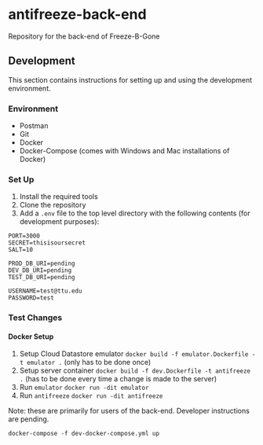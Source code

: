 # antifreeze-back-end
Repository for the back-end of Freeze-B-Gone

## Development

This section contains instructions for setting up and using the development environment.

### Environment

- Postman
- Git
- Docker
- Docker-Compose (comes with Windows and Mac installations of Docker)

### Set Up

1. Install the required tools
2. Clone the repository
3. Add a `.env` file to the top level directory with the following contents (for development purposes):

```
PORT=3000
SECRET=thisisoursecret
SALT=10

PROD_DB_URI=pending
DEV_DB_URI=pending
TEST_DB_URI=pending

USERNAME=test@ttu.edu
PASSWORD=test
```

### Test Changes

#### Docker Setup

1. Setup Cloud Datastore emulator `docker build -f emulator.Dockerfile -t emulator .` (only has to be done once)
2. Setup server container `docker build -f dev.Dockerfile -t antifreeze .` (has to be done every time a change is made to the server)
3. Run `emulator` `docker run -dit emulator`
4. Run `antifreeze` `docker run -dit antifreeze`

Note: these are primarily for users of the back-end. Developer instructions are pending.

`docker-compose -f dev-docker-compose.yml up`
